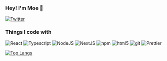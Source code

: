 ### Hey! I'm Moe 👋

[![Twitter](https://img.shields.io/badge/twitter-%231DA1F2.svg?&style=for-the-badge&logo=twitter&logoColor=white)](https://twitter.com/mhdalmajid)

### Things I code with

![React](https://img.shields.io/badge/-React-45b8d8?style=flat-square&logo=react&logoColor=white)
![Typescript](https://img.shields.io/badge/-TypeScript-007ACC?style=flat-square&logo=typescript&logoColor=white)
![NodeJS](https://img.shields.io/badge/-Nodejs-43853d?style=flat-square&logo=Node.js&logoColor=white)
![NextJS](https://img.shields.io/badge/-NextJs-000000?style=flat-square&logo=next.js&logoColor=white)
<img alt="npm" src="https://img.shields.io/badge/-NPM-CB3837?style=flat-square&logo=npm&logoColor=white" />
<img alt="html5" src="https://img.shields.io/badge/-HTML5-E34F26?style=flat-square&logo=html5&logoColor=white" />
<img alt="git" src="https://img.shields.io/badge/-Git-F05032?style=flat-square&logo=git&logoColor=white" />
<img alt="Prettier" src="https://img.shields.io/badge/-Prettier-F7B93E?style=flat-square&logo=prettier&logoColor=white" />
<!--
**mhdalmajid/mhdalmajid** is a ✨ _special_ ✨ repository because its `README.md` (this file) appears on your GitHub profile.

Here are some ideas to get you started:

- 🔭 I’m currently working on ...
- 🌱 I’m currently learning ...
- 👯 I’m looking to collaborate on ...
- 🤔 I’m looking for help with ...
- 💬 Ask me about ...
- 📫 How to reach me: ...
- 😄 Pronouns: ...
- ⚡ Fun fact: ...
-->

[![Top Langs](https://github-readme-stats.vercel.app/api/top-langs/?username=mhdalmajid&layout=compact&langs_count=7)](https://github.com/anuraghazra/github-readme-stats)

<!-- [![willianrod's wakatime stats](https://github-readme-stats.vercel.app/api/wakatime?username=mhdalmajid)](https://github.com/anuraghazra/github-readme-stats) -->

<!-- ![Anurag's GitHub stats](https://github-readme-stats.vercel.app/api?username=mhdalmajid&show_icons=true&theme=onedark&count_private=true&include_all_commits=true) -->
